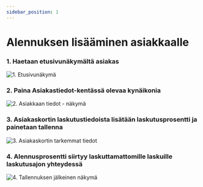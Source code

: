 ```yaml
---
sidebar_position: 1
---
```


# Alennuksen lisääminen asiakkaalle

### 1. Haetaan etusivunäkymältä asiakas

![1. Etusivunäkymä](/img/pikaohjeet/hakuehto.png)

### 2. Paina Asiakastiedot-kentässä olevaa kynäikonia

![2. Asiakkaan tiedot - näkymä](/img/pikaohjeet/alennus2.png)

### 3. Asiakaskortin laskutustiedoista lisätään laskutusprosentti ja painetaan tallenna

![3. Asiakaskortin tarkemmat tiedot](/img/pikaohjeet/alennus3.png)

### 4. Alennusprosentti siirtyy laskuttamattomille laskuille laskutusajon yhteydessä

![4. Tallennuksen jälkeinen näkymä](/img/pikaohjeet/alennus4.png)

